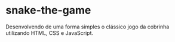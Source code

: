 # snake-the-game
Desenvolvendo de uma forma simples o clássico jogo da cobrinha utilizando HTML, CSS e JavaScript.
